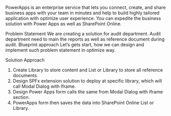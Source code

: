 PowerApps is an enterprise service that lets you connect, create, and share business apps with your team in minutes and help to build highly tailored application with optimize user experience. You can expedite the business solution with Power Apps as well as SharePoint Online.

Problem Statement 
We are creating a solution for audit department. Audit department need to main the reports as well as reference document during audit.
Blueprint approach
Let’s gets start, how we can design and implement such problem statement in optimize way.

 
Solution Approach
1.	Create Library to store content and List or Library to store all reference documents.
2.	Design SPFx extension solution to deploy at specific library, which will call Modal Dialog with Iframe.
3.	Design Power Apps form calls the same from Modal Dialog with Iframe section. 
4.	PowerApps form then saves the data into SharePoint Online List or Library.
